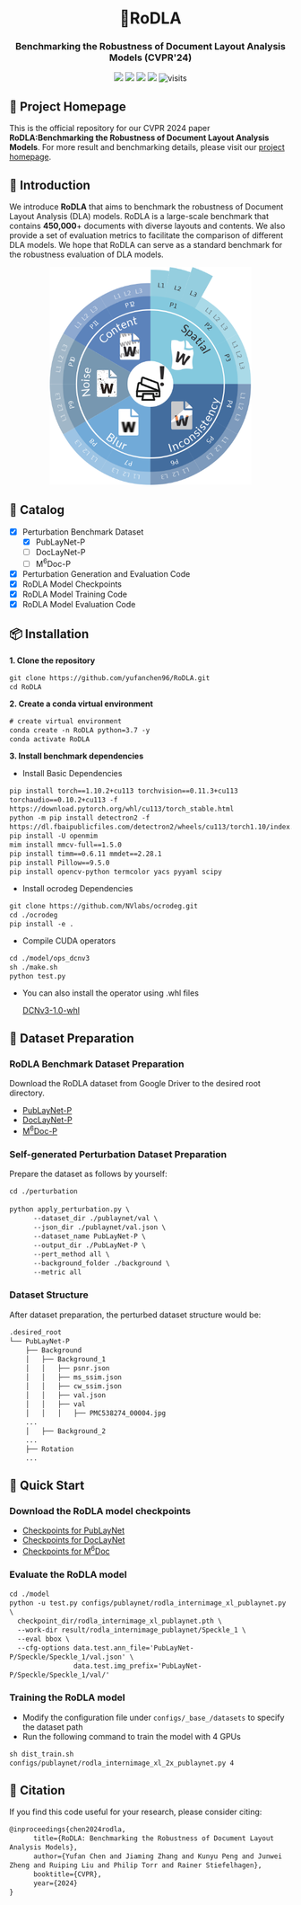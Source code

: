 <h1 align="center">📓RoDLA</h1>
<h3 align="center">Benchmarking the Robustness of Document Layout Analysis Models (CVPR'24)</h3>

<p align="center">
    <a href="https://arxiv.org/pdf/2403.14442.pdf">
    <img src="https://img.shields.io/badge/PDF-arXiv-brightgreen" /></a>
    <a href="https://yufanchen96.github.io/projects/RoDLA/">
    <img src="https://img.shields.io/badge/Project-Homepage-red" /></a>
    <a href="https://pytorch.org/get-started/previous-versions/#linux-and-windows">
    <img src="https://img.shields.io/badge/Framework-PyTorch%201.10.2-orange" /></a>
    <a href="https://github.com/yufanchen96/RoDLA/blob/main/LICENSE">
    <img src="https://img.shields.io/badge/License-Apache_2.0-blue.svg" /></a>
    <img alt="visits" src="https://hits.seeyoufarm.com/api/count/incr/badge.svg?url=https%3A%2F%2Fgithub.com%2Fyufanchen96%2FRoDLA&count_bg=%23A53DC8&title_bg=%23555555&icon=&icon_color=%23E7E7E7&title=Visits&edge_flat=false">
</p>

## 🏡 Project Homepage

This is the official repository for our CVPR 2024 paper **RoDLA:Benchmarking the Robustness of Document Layout Analysis Models**. For more result and benchmarking details, please visit our [project homepage](https://yufanchen96.github.io/projects/RoDLA/).
    
## 🔎 Introduction
We introduce **RoDLA** that aims to benchmark the robustness of Document Layout Analysis (DLA) models. RoDLA is a large-scale benchmark that contains **450,000**+ documents with diverse layouts and contents. 
We also provide a set of evaluation metrics to facilitate the comparison of different DLA models. We hope that RoDLA can serve as a standard benchmark for the robustness evaluation of DLA models.
<p align="center">
    <img src="assets/benchmark_v2.png" width="360" />
</p>

## 📝 Catalog
- [x] Perturbation Benchmark Dataset
  - [x] PubLayNet-P
  - [ ] DocLayNet-P
  - [ ] M<sup>6</sup>Doc-P
- [x] Perturbation Generation and Evaluation Code
- [x] RoDLA Model Checkpoints
- [x] RoDLA Model Training Code
- [x] RoDLA Model Evaluation Code

## 📦 Installation
**1. Clone the repository**
```
git clone https://github.com/yufanchen96/RoDLA.git
cd RoDLA
```

**2. Create a conda virtual environment**
```
# create virtual environment
conda create -n RoDLA python=3.7 -y
conda activate RoDLA
```

**3. Install benchmark dependencies**

- Install Basic Dependencies

```
pip install torch==1.10.2+cu113 torchvision==0.11.3+cu113 torchaudio==0.10.2+cu113 -f https://download.pytorch.org/whl/cu113/torch_stable.html
python -m pip install detectron2 -f https://dl.fbaipublicfiles.com/detectron2/wheels/cu113/torch1.10/index.html
pip install -U openmim
mim install mmcv-full==1.5.0
pip install timm==0.6.11 mmdet==2.28.1
pip install Pillow==9.5.0
pip install opencv-python termcolor yacs pyyaml scipy
```

- Install ocrodeg Dependencies
```
git clone https://github.com/NVlabs/ocrodeg.git
cd ./ocrodeg
pip install -e .
```

- Compile CUDA operators
```
cd ./model/ops_dcnv3
sh ./make.sh
python test.py
```
- You can also install the operator using .whl files

    [DCNv3-1.0-whl](https://github.com/OpenGVLab/InternImage/releases/tag/whl_files)

## 📂 Dataset Preparation

### RoDLA Benchmark Dataset Preparation
Download the RoDLA dataset from Google Driver to the desired root directory.
  - [PubLayNet-P](https://drive.google.com/file/d/1bfjaxb5fAjU7sFqtM3GfNYm0ynrB5Vwo/view?usp=drive_link)
  - [DocLayNet-P]()
  - [M<sup>6</sup>Doc-P](https://drive.google.com/file/d/1RxtEaEIbK21qjDieGJcJc2MxYJQfwX9n/view?usp=drive_link)

### Self-generated Perturbation Dataset Preparation
Prepare the dataset as follows by yourself:
```
cd ./perturbation

python apply_perturbation.py \
      --dataset_dir ./publaynet/val \
      --json_dir ./publaynet/val.json \
      --dataset_name PubLayNet-P \
      --output_dir ./PubLayNet-P \
      --pert_method all \
      --background_folder ./background \
      --metric all
```
### Dataset Structure

After dataset preparation, the perturbed dataset structure would be:
```
.desired_root
└── PubLayNet-P
    ├── Background
    │   ├── Background_1
    │   │   ├── psnr.json
    │   │   ├── ms_ssim.json
    │   │   ├── cw_ssim.json
    │   │   ├── val.json  
    │   │   ├── val
    │   │   │   ├── PMC538274_00004.jpg
    ...
    │   ├── Background_2
    ...
    ├── Rotation
    ...
```

## 🚀 Quick Start

### Download the RoDLA model checkpoints

- [Checkpoints for PubLayNet](https://drive.google.com/file/d/1I2CafA-wRKAWCqFgXPgtoVx3OQcRWEjp/view?usp=sharing)
- [Checkpoints for DocLayNet](https://drive.google.com/file/d/18U6agKsUwU4I3__g8OXUwMghK41esS8h/view?usp=sharing)
- [Checkpoints for M<sup>6</sup>Doc](https://drive.google.com/file/d/1xPjfQej20Lpdot-D_jHxp-d3Iz92-g9g/view?usp=sharing)

### Evaluate the RoDLA model
```
cd ./model
python -u test.py configs/publaynet/rodla_internimage_xl_publaynet.py \
  checkpoint_dir/rodla_internimage_xl_publaynet.pth \
  --work-dir result/rodla_internimage_publaynet/Speckle_1 \
  --eval bbox \
  --cfg-options data.test.ann_file='PubLayNet-P/Speckle/Speckle_1/val.json' \
                data.test.img_prefix='PubLayNet-P/Speckle/Speckle_1/val/'
```
### Training the RoDLA model
- Modify the configuration file under `configs/_base_/datasets` to specify the dataset path
- Run the following command to train the model with 4 GPUs
```
sh dist_train.sh configs/publaynet/rodla_internimage_xl_2x_publaynet.py 4
```


## 🌳 Citation
If you find this code useful for your research, please consider citing:
```
@inproceedings{chen2024rodla,
      title={RoDLA: Benchmarking the Robustness of Document Layout Analysis Models}, 
      author={Yufan Chen and Jiaming Zhang and Kunyu Peng and Junwei Zheng and Ruiping Liu and Philip Torr and Rainer Stiefelhagen},
      booktitle={CVPR},
      year={2024}
}
```
